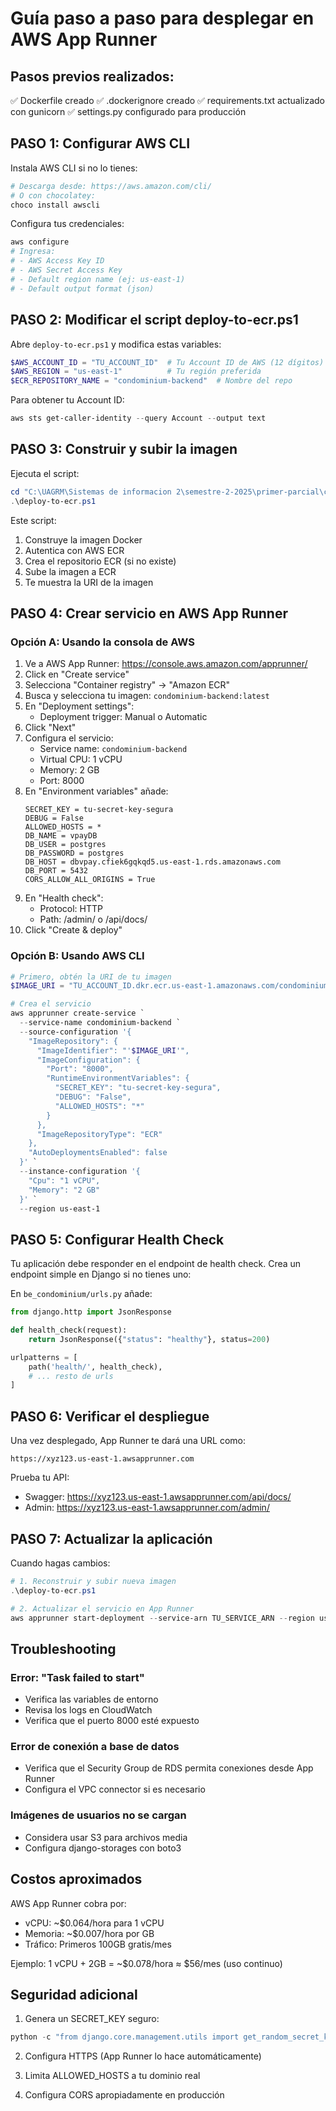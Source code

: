 # Guía paso a paso para desplegar en AWS App Runner

## Pasos previos realizados:
✅ Dockerfile creado
✅ .dockerignore creado
✅ requirements.txt actualizado con gunicorn
✅ settings.py configurado para producción

## PASO 1: Configurar AWS CLI

Instala AWS CLI si no lo tienes:
```powershell
# Descarga desde: https://aws.amazon.com/cli/
# O con chocolatey:
choco install awscli
```

Configura tus credenciales:
```powershell
aws configure
# Ingresa:
# - AWS Access Key ID
# - AWS Secret Access Key
# - Default region name (ej: us-east-1)
# - Default output format (json)
```

## PASO 2: Modificar el script deploy-to-ecr.ps1

Abre `deploy-to-ecr.ps1` y modifica estas variables:
```powershell
$AWS_ACCOUNT_ID = "TU_ACCOUNT_ID"  # Tu Account ID de AWS (12 dígitos)
$AWS_REGION = "us-east-1"          # Tu región preferida
$ECR_REPOSITORY_NAME = "condominium-backend"  # Nombre del repo
```

Para obtener tu Account ID:
```powershell
aws sts get-caller-identity --query Account --output text
```

## PASO 3: Construir y subir la imagen

Ejecuta el script:
```powershell
cd "C:\UAGRM\Sistemas de informacion 2\semestre-2-2025\primer-parcial\condominium_django_be"
.\deploy-to-ecr.ps1
```

Este script:
1. Construye la imagen Docker
2. Autentica con AWS ECR
3. Crea el repositorio ECR (si no existe)
4. Sube la imagen a ECR
5. Te muestra la URI de la imagen

## PASO 4: Crear servicio en AWS App Runner

### Opción A: Usando la consola de AWS

1. Ve a AWS App Runner: https://console.aws.amazon.com/apprunner/
2. Click en "Create service"
3. Selecciona "Container registry" → "Amazon ECR"
4. Busca y selecciona tu imagen: `condominium-backend:latest`
5. En "Deployment settings":
   - Deployment trigger: Manual o Automatic
6. Click "Next"
7. Configura el servicio:
   - Service name: `condominium-backend`
   - Virtual CPU: 1 vCPU
   - Memory: 2 GB
   - Port: 8000
8. En "Environment variables" añade:
   ```
   SECRET_KEY = tu-secret-key-segura
   DEBUG = False
   ALLOWED_HOSTS = *
   DB_NAME = vpayDB
   DB_USER = postgres
   DB_PASSWORD = postgres
   DB_HOST = dbvpay.cfiek6gqkqd5.us-east-1.rds.amazonaws.com
   DB_PORT = 5432
   CORS_ALLOW_ALL_ORIGINS = True
   ```
9. En "Health check":
   - Protocol: HTTP
   - Path: /admin/ o /api/docs/
10. Click "Create & deploy"

### Opción B: Usando AWS CLI

```powershell
# Primero, obtén la URI de tu imagen
$IMAGE_URI = "TU_ACCOUNT_ID.dkr.ecr.us-east-1.amazonaws.com/condominium-backend:latest"

# Crea el servicio
aws apprunner create-service `
  --service-name condominium-backend `
  --source-configuration '{
    "ImageRepository": {
      "ImageIdentifier": "'$IMAGE_URI'",
      "ImageConfiguration": {
        "Port": "8000",
        "RuntimeEnvironmentVariables": {
          "SECRET_KEY": "tu-secret-key-segura",
          "DEBUG": "False",
          "ALLOWED_HOSTS": "*"
        }
      },
      "ImageRepositoryType": "ECR"
    },
    "AutoDeploymentsEnabled": false
  }' `
  --instance-configuration '{
    "Cpu": "1 vCPU",
    "Memory": "2 GB"
  }' `
  --region us-east-1
```

## PASO 5: Configurar Health Check

Tu aplicación debe responder en el endpoint de health check.
Crea un endpoint simple en Django si no tienes uno:

En `be_condominium/urls.py` añade:
```python
from django.http import JsonResponse

def health_check(request):
    return JsonResponse({"status": "healthy"}, status=200)

urlpatterns = [
    path('health/', health_check),
    # ... resto de urls
]
```

## PASO 6: Verificar el despliegue

Una vez desplegado, App Runner te dará una URL como:
```
https://xyz123.us-east-1.awsapprunner.com
```

Prueba tu API:
- Swagger: https://xyz123.us-east-1.awsapprunner.com/api/docs/
- Admin: https://xyz123.us-east-1.awsapprunner.com/admin/

## PASO 7: Actualizar la aplicación

Cuando hagas cambios:
```powershell
# 1. Reconstruir y subir nueva imagen
.\deploy-to-ecr.ps1

# 2. Actualizar el servicio en App Runner
aws apprunner start-deployment --service-arn TU_SERVICE_ARN --region us-east-1
```

## Troubleshooting

### Error: "Task failed to start"
- Verifica las variables de entorno
- Revisa los logs en CloudWatch
- Verifica que el puerto 8000 esté expuesto

### Error de conexión a base de datos
- Verifica que el Security Group de RDS permita conexiones desde App Runner
- Configura el VPC connector si es necesario

### Imágenes de usuarios no se cargan
- Considera usar S3 para archivos media
- Configura django-storages con boto3

## Costos aproximados

AWS App Runner cobra por:
- vCPU: ~$0.064/hora para 1 vCPU
- Memoria: ~$0.007/hora por GB
- Tráfico: Primeros 100GB gratis/mes

Ejemplo: 1 vCPU + 2GB = ~$0.078/hora ≈ $56/mes (uso continuo)

## Seguridad adicional

1. Genera un SECRET_KEY seguro:
```python
python -c "from django.core.management.utils import get_random_secret_key; print(get_random_secret_key())"
```

2. Configura HTTPS (App Runner lo hace automáticamente)

3. Limita ALLOWED_HOSTS a tu dominio real

4. Configura CORS apropiadamente en producción
